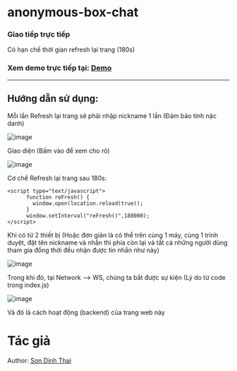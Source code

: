 # anonymous-box-chat
### Giao tiếp trực tiếp 
Có hạn chế thời gian refresh lại trang (180s)
### Xem demo trực tiếp tại: [Demo](http://dinhthaison.glitch.me/)
- - -
## Hướng dẫn sử dụng:
Mỗi lần Refresh lại trang sẽ phải nhập nickname 1 lần (Đảm bảo tính nặc danh)

![image](https://user-images.githubusercontent.com/87920408/187262409-27e450d9-a443-459c-ac55-b47a301a6fa5.png)

Giao diện (Bấm vào để xem cho rõ)

![image](https://user-images.githubusercontent.com/87920408/187262329-5143ba3f-3791-48d2-b6a9-4602328a245d.png)

Cơ chế Refresh lại trang sau 180s:
```
<script type="text/javascript">
      function reFresh() {
        window.open(location.reload(true));
      }
      window.setInterval("reFresh()",180000);
</script>
```
Khi có từ 2 thiết bị (Hoặc đơn giản là có thể trên cùng 1 máy, cùng 1 trình duyệt, đặt tên nickname và nhắn thì phía còn lại và tất cả những người dùng tham gia đồng thời đều nhận được tin nhắn như này)

![image](https://user-images.githubusercontent.com/87920408/187262952-ef7d55f4-0be0-428f-9fdd-404fd4373330.png)

Trong khi đó, tại Network --> WS, chúng ta bắt được sự kiện (Lý do từ code trong index.js)

![image](https://user-images.githubusercontent.com/87920408/187267372-c4eb561d-a123-40a3-b60b-488712fa0cad.png)

Và đó là cách hoạt động (backend) của trang web này

# Tác giả
Author: [Son Dinh Thai](https://iamironman1233.github.io/page/about/)
